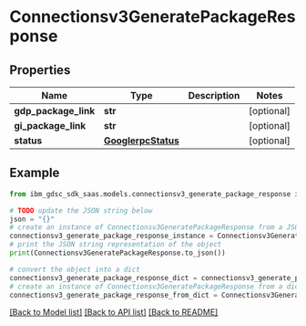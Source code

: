 # Connectionsv3GeneratePackageResponse


## Properties

Name | Type | Description | Notes
------------ | ------------- | ------------- | -------------
**gdp_package_link** | **str** |  | [optional] 
**gi_package_link** | **str** |  | [optional] 
**status** | [**GooglerpcStatus**](GooglerpcStatus.md) |  | [optional] 

## Example

```python
from ibm_gdsc_sdk_saas.models.connectionsv3_generate_package_response import Connectionsv3GeneratePackageResponse

# TODO update the JSON string below
json = "{}"
# create an instance of Connectionsv3GeneratePackageResponse from a JSON string
connectionsv3_generate_package_response_instance = Connectionsv3GeneratePackageResponse.from_json(json)
# print the JSON string representation of the object
print(Connectionsv3GeneratePackageResponse.to_json())

# convert the object into a dict
connectionsv3_generate_package_response_dict = connectionsv3_generate_package_response_instance.to_dict()
# create an instance of Connectionsv3GeneratePackageResponse from a dict
connectionsv3_generate_package_response_from_dict = Connectionsv3GeneratePackageResponse.from_dict(connectionsv3_generate_package_response_dict)
```
[[Back to Model list]](../README.md#documentation-for-models) [[Back to API list]](../README.md#documentation-for-api-endpoints) [[Back to README]](../README.md)


